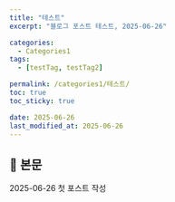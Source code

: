 ```yaml
---
title: "테스트"
excerpt: "블로그 포스트 테스트, 2025-06-26"

categories:
  - Categories1
tags:
  - [testTag, testTag2]

permalink: /categories1/테스트/
toc: true
toc_sticky: true

date: 2025-06-26
last_modified_at: 2025-06-26
---
```


## 🦥 본문

2025-06-26 첫 포스트 작성
